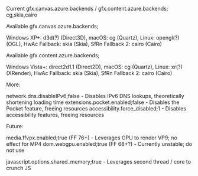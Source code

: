 Current gfx.canvas.azure.backends / gfx.content.azure.backends; cg,skia,cairo

Available gfx.canvas.azure.backends;

Windows XP+: d3d(?) (Direct3D), macOS: cg (Quartz), Linux: opengl(?) (OGL), HwAc Fallback: skia (Skia), SfRn Fallback 2: cairo (Cairo)

Available gfx.content.azure.backends;

Windows Vista+: direct2d1.1 (Direct2D), macOS: cg (Quartz), Linux: xr(?) (XRender), HwAc Fallback: skia (Skia), SfRn Fallback 2: cairo (Cairo)

More:

network.dns.disableIPv6;false - Disables IPv6 DNS lookups, theoretically shortening loading time
extensions.pocket.enabled;false - Disables the Pocket feature, freeing resources
accessibility.force_disabled;1 - Disables accessibility features, freeing resources

Future:

media.ffvpx.enabled;true (FF 76+) - Leverages GPU to render VP9; no effect for MP4
dom.webgpu.enabled;true (FF 68+?) - Currently unstable; do not use

javascript.options.shared_memory;true - Leverages second thread / core to crunch JS
